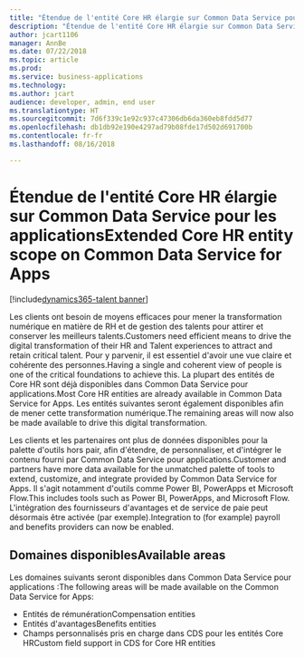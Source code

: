 ```yaml
---
title: "Étendue de l'entité Core HR élargie sur Common Data Service pour les applications"
description: "Étendue de l'entité Core HR élargie sur Common Data Service pour les applications"
author: jcart1106
manager: AnnBe
ms.date: 07/22/2018
ms.topic: article
ms.prod: 
ms.service: business-applications
ms.technology: 
ms.author: jcart
audience: developer, admin, end user
ms.translationtype: HT
ms.sourcegitcommit: 7d6f339c1e92c937c47306db6da360eb8fdd5d77
ms.openlocfilehash: db1db92e190e4297ad79b08fde17d502d691700b
ms.contentlocale: fr-fr
ms.lasthandoff: 08/16/2018

---
```


# <a name="extended-core-hr-entity-scope-on-common-data-service-for-apps"></a><span data-ttu-id="ba4be-103">Étendue de l'entité Core HR élargie sur Common Data Service pour les applications</span><span class="sxs-lookup"><span data-stu-id="ba4be-103">Extended Core HR entity scope on Common Data Service for Apps</span></span>

[!include[dynamics365-talent banner](../includes/dynamics365-talent.md)]

<span data-ttu-id="ba4be-104">Les clients ont besoin de moyens efficaces pour mener la transformation numérique en matière de RH et de gestion des talents pour attirer et conserver les meilleurs talents.</span><span class="sxs-lookup"><span data-stu-id="ba4be-104">Customers need efficient means to drive the digital transformation of their HR and Talent experiences to attract and retain critical talent.</span></span> <span data-ttu-id="ba4be-105">Pour y parvenir, il est essentiel d'avoir une vue claire et cohérente des personnes.</span><span class="sxs-lookup"><span data-stu-id="ba4be-105">Having a single and coherent view of people is one of the critical foundations to achieve this.</span></span>
<span data-ttu-id="ba4be-106">La plupart des entités de Core HR sont déjà disponibles dans Common Data Service pour applications.</span><span class="sxs-lookup"><span data-stu-id="ba4be-106">Most Core HR entities are already available in Common Data Service for Apps.</span></span> <span data-ttu-id="ba4be-107">Les entités suivantes seront également disponibles afin de mener cette transformation numérique.</span><span class="sxs-lookup"><span data-stu-id="ba4be-107">The remaining areas will now also be made available to drive this digital transformation.</span></span>

<span data-ttu-id="ba4be-108">Les clients et les partenaires ont plus de données disponibles pour la palette d'outils hors pair, afin d'étendre, de personnaliser, et d'intégrer le contenu fourni par Common Data Service pour applications.</span><span class="sxs-lookup"><span data-stu-id="ba4be-108">Customer and partners have more data available for the unmatched palette of tools to extend, customize, and integrate provided by Common Data Service for Apps.</span></span> <span data-ttu-id="ba4be-109">Il s'agit notamment d'outils comme Power BI, PowerApps et Microsoft Flow.</span><span class="sxs-lookup"><span data-stu-id="ba4be-109">This includes tools such as Power BI, PowerApps, and Microsoft Flow.</span></span>
<span data-ttu-id="ba4be-110">L'intégration des fournisseurs d'avantages et de service de paie peut désormais être activée (par exemple).</span><span class="sxs-lookup"><span data-stu-id="ba4be-110">Integration to (for example) payroll and benefits providers can now be enabled.</span></span>

## <a name="available-areas"></a><span data-ttu-id="ba4be-111">Domaines disponibles</span><span class="sxs-lookup"><span data-stu-id="ba4be-111">Available areas</span></span>

<span data-ttu-id="ba4be-112">Les domaines suivants seront disponibles dans Common Data Service pour applications :</span><span class="sxs-lookup"><span data-stu-id="ba4be-112">The following areas will be made available on the Common Data Service for Apps:</span></span>

-   <span data-ttu-id="ba4be-113">Entités de rémunération</span><span class="sxs-lookup"><span data-stu-id="ba4be-113">Compensation entities</span></span>
-   <span data-ttu-id="ba4be-114">Entités d'avantages</span><span class="sxs-lookup"><span data-stu-id="ba4be-114">Benefits entities</span></span>
-   <span data-ttu-id="ba4be-115">Champs personnalisés pris en charge dans CDS pour les entités Core HR</span><span class="sxs-lookup"><span data-stu-id="ba4be-115">Custom field support in CDS for Core HR entities</span></span>               



